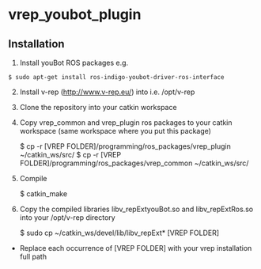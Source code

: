 vrep_youbot_plugin
==================

Installation
--

1) Install youBot ROS packages e.g.  
```
$ sudo apt-get install ros-indigo-youbot-driver-ros-interface
```
2) Install v-rep (http://www.v-rep.eu/) into i.e. /opt/v-rep

3) Clone the repository into your catkin workspace

4) Copy vrep_common and vrep_plugin ros packages to your catkin workspace (same workspace where you put this package)

    $ cp -r [VREP FOLDER]/programming/ros_packages/vrep_plugin ~/catkin_ws/src/
    $ cp -r [VREP FOLDER]/programming/ros_packages/vrep_common ~/catkin_ws/src/

5) Compile

    $ catkin_make

6) Copy the compiled libraries libv_repExtyouBot.so and libv_repExtRos.so into your /opt/v-rep directory

    $ sudo cp ~/catkin_ws/devel/lib/libv_repExt* [VREP FOLDER]

* Replace each occurrence of [VREP FOLDER] with your vrep installation full path

